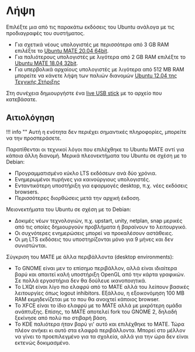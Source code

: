 # Λήψη

Επιλέξτε μια από τις παρακάτω εκδόσεις του Ubuntu ανάλογα με τις προδιαγραφές
του συστήματος.

- Για σχετικά νέους υπολογιστές με περισσότερα από 3 GB RAM επιλέξτε το [Ubuntu
  MATE 20.04
  64bit](http://cdimage.ubuntu.com/ubuntu-mate/releases/20.04/release/ubuntu-mate-20.04.3-desktop-amd64.iso).
- Για παλιότερους υπολογιστές με λιγότερα από 2 GB RAM επιλέξτε το [Ubuntu MATE
  18.04
  32bit](http://cdimage.ubuntu.com/ubuntu-mate/releases/18.04/release/ubuntu-mate-18.04.5-desktop-i386.iso).
- Για υπερβολικά αρχαίους υπολογιστές με λιγότερα από 512 MB RAM μπορείτε να
  κάνετε λήψη των παλιών διανομών [Ubuntu 12.04 της Τεχνικής
  Στήριξης](https://ts.sch.gr/repo/livecd/12.04)

Στη συνέχεια δημιουργήστε ένα [live USB stick](../liveusb/index.md) με το
αρχείο που κατεβάσατε.

## Αιτιολόγηση

!!! info ""
    Αυτή η ενότητα δεν περιέχει σημαντικές πληροφορίες, μπορείτε να την
    προσπεράσετε.

Παρατίθενται οι τεχνικοί λόγοι που επιλέχθηκε το Ubuntu MATE αντί για κάποια
άλλη διανομή. Μερικά πλεονεκτήματα του Ubuntu σε σχέση με το Debian:

- Προγραμματισμένο κύκλο LTS εκδόσεων ανά δύο χρόνια.
- Ενημερωμένοι πυρήνες για καινούργιους υπολογιστές.
- Ενταντικότερη υποστήριξη για εφαρμογές desktop, π.χ. νέες εκδόσεις browsers.
- Περισσότερες διορθώσεις μετά την αρχική έκδοση.

Μειονεκτήματα του Ubuntu σε σχέση με το Debian:

- Δοκιμές νέων τεχνολογιών, π.χ. upstart, unity, netplan, snap μερικές από τις
  οποίες δημιουργούν προβλήματα ή βαραίνουν το λειτουργικό.
- Οι συχνότερες ενημερώσεις μπορεί να προκαλέσουν αστάθειες.
- Οι μη LTS εκδόσεις του υποστηρίζονται μόνο για 9 μήνες και δεν συνιστώνται.

Σύγκριση του MATE με άλλα περιβάλλοντα (desktop environments):

- Το GNOME είναι μεν το επίσημο περιβάλλον, αλλά είναι ιδιαίτερα βαρύ και
  απαιτεί καλή υποστήριξη OpenGL από την κάρτα γραφικών. Σε πολλά εργαστήρια
  δεν θα δούλευε ικανοποιητικά.
- Το LXQt είναι λίγο πιο ελαφρύ από το MATE αλλά του λείπουν βασικές
  λειτουργίες όπως logout inhibitors. Εξάλλου, η εξοικονόμηση 100 MB RAM
  εκμηδενίζεται με το που θα ανοιχτεί κάποιος browser.
- Το XFCE είναι το ίδιο ελαφρύ με το MATE αλλά με μικρότερη ομάδα ανάπτυξης.
  Επίσης, το MATE αποτελεί fork του GNOME 2, δηλαδή ξεκίνησε από πολύ πιο
  στιβαρή βάση.
- Το KDE παλιότερα ήταν βαρύ γι' αυτό και επιλέχθηκε το MATE. Τώρα πλέον ανήκει
  κι αυτό στα ελαφρά περιβάλλοντα. Μπορεί στο μέλλον να γίνει το προεπιλεγμένο
  για τα σχολεία, αλλά για την ώρα δεν είναι εκτενώς δοκιμασμένο.
